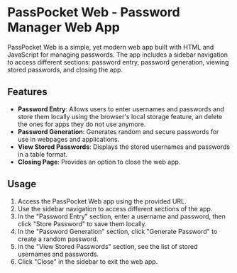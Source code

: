 # PassPocket Web - Password Manager Web App

PassPocket Web is a simple, yet modern web app built with HTML and JavaScript for managing passwords. The app includes a sidebar navigation to access different sections: password entry, password generation, viewing stored passwords, and closing the app.

## Features

- **Password Entry**: Allows users to enter usernames and passwords and store them locally using the browser's local storage feature, an delete the ones for apps they do not use anymore.
- **Password Generation**: Generates random and secure passwords for use in webpages and applications.
- **View Stored Passwords**: Displays the stored usernames and passwords in a table format.
- **Closing Page**: Provides an option to close the web app.

## Usage

1. Access the PassPocket Web app using the provided URL.
2. Use the sidebar navigation to access different sections of the app.
3. In the "Password Entry" section, enter a username and password, then click "Store Password" to save them locally.
4. In the "Password Generation" section, click "Generate Password" to create a random password.
5. In the "View Stored Passwords" section, see the list of stored usernames and passwords.
6. Click "Close" in the sidebar to exit the web app.
